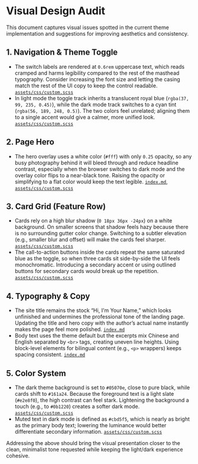 # Visual Design Audit

This document captures visual issues spotted in the current theme implementation and suggestions for improving aesthetics and consistency.

## 1. Navigation & Theme Toggle
- The switch labels are rendered at `0.6rem` uppercase text, which reads cramped and harms legibility compared to the rest of the masthead typography. Consider increasing the font size and letting the casing match the rest of the UI copy to keep the control readable. [`assets/css/custom.scss`](assets/css/custom.scss)
- In light mode the toggle track inherits a translucent royal blue (`rgba(37, 99, 235, 0.45)`), while the dark mode track switches to a cyan tint (`rgba(56, 189, 248, 0.5)`). The two colors feel unrelated; aligning them to a single accent would give a calmer, more unified look. [`assets/css/custom.scss`](assets/css/custom.scss)

## 2. Page Hero
- The hero overlay uses a white color (`#fff`) with only `0.25` opacity, so any busy photography behind it will bleed through and reduce headline contrast, especially when the browser switches to dark mode and the overlay color flips to a near-black tone. Raising the opacity or simplifying to a flat color would keep the text legible. [`index.md`](index.md), [`assets/css/custom.scss`](assets/css/custom.scss)

## 3. Card Grid (Feature Row)
- Cards rely on a high blur shadow (`0 18px 36px -24px`) on a white background. On smaller screens that shadow feels hazy because there is no surrounding gutter color change. Switching to a subtler elevation (e.g., smaller blur and offset) will make the cards feel sharper. [`assets/css/custom.scss`](assets/css/custom.scss)
- The call-to-action buttons inside the cards repeat the same saturated blue as the toggle, so when three cards sit side-by-side the UI feels monochromatic. Introducing a secondary accent or using outlined buttons for secondary cards would break up the repetition. [`assets/css/custom.scss`](assets/css/custom.scss)

## 4. Typography & Copy
- The site title remains the stock “Hi, I'm Your Name,” which looks unfinished and undermines the professional tone of the landing page. Updating the title and hero copy with the author’s actual name instantly makes the page feel more polished. [`index.md`](index.md)
- Body text uses the theme default but the excerpts mix Chinese and English separated by `<br>` tags, creating uneven line heights. Using block-level elements for bilingual content (e.g., `<p>` wrappers) keeps spacing consistent. [`index.md`](index.md)

## 5. Color System
- The dark theme background is set to `#05070e`, close to pure black, while cards shift to `#161a24`. Because the foreground text is a light slate (`#e2e8f0`), the high contrast can feel stark. Lightening the background a touch (e.g., to `#0b1220`) creates a softer dark mode. [`assets/css/custom.scss`](assets/css/custom.scss)
- Muted text in dark mode is defined as `#cbd5f5`, which is nearly as bright as the primary body text; lowering the luminance would better differentiate secondary information. [`assets/css/custom.scss`](assets/css/custom.scss)

Addressing the above should bring the visual presentation closer to the clean, minimalist tone requested while keeping the light/dark experience cohesive.

